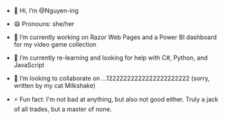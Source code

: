 - 👋 Hi, I’m @Nguyen-ing
- 😄 Pronouns: she/her
- 🔭 I’m currently working on Razor Web Pages and a Power BI dashboard for my video game collection
- 🤔 I’m currently re-learning and looking for help with C#, Python, and JavaScript
- 👯 I’m looking to collaborate on ...12222222222222222222222 (sorry, written by my cat Milkshake)

- ⚡ Fun fact: I'm not bad at anything, but also not good either. Truly a jack of all trades, but a master of none. 

<!---
Nguyen-ing/Nguyen-ing is a ✨ special ✨ repository because its `README.md` (this file) appears on your GitHub profile.
You can click the Preview link to take a look at your changes.
--->
